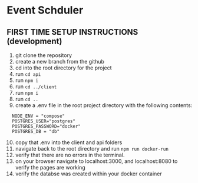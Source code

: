 # Event Schduler
## FIRST TIME SETUP INSTRUCTIONS (development)
  1. git clone the repository
  2. create a new branch from the github
  3. cd into the root directory for the project
  4. run `cd api`
  5. run `npm i`
  6. run `cd ../client`
  7. run `npm i`
  8. run `cd ..`
  9. create a .env file in the root project directory with the following contents:
  ```
    NODE_ENV = "compose"
    POSTGRES_USER="postgres"
    POSTGRES_PASSWORD="docker"
    POSTGRES_DB = "db"
  ```
  10. copy that .env into the client and api folders
  11. navigate back to the root directory and run `npm run docker-run`
  12. verify that there are no errors in the terminal.
  13. on your browser navigate to localhost:3000, and localhost:8080 to verify the pages are working
  14. verify the databse was created within your docker container
  